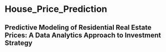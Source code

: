 # House_Price_Prediction
## Predictive Modeling of Residential Real Estate Prices: A Data Analytics Approach to Investment Strategy


